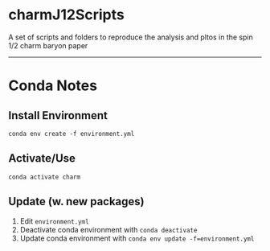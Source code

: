 # charmJ12Scripts
A set of scripts and folders to reproduce the analysis and pltos in the spin 1/2 charm baryon paper

---

# Conda Notes

## Install Environment
```conda env create -f environment.yml```
## Activate/Use
```conda activate charm```
## Update (w. new packages)

1. Edit `environment.yml`
2. Deactivate conda environment with `conda deactivate`
3. Update conda environment with `conda env update -f=environment.yml`
